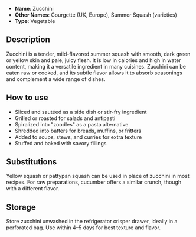 - **Name**: Zucchini
- **Other Names**: Courgette (UK, Europe), Summer Squash (varieties)
- **Type**: Vegetable

## Description

Zucchini is a tender, mild-flavored summer squash with smooth, dark green or yellow skin and pale, juicy flesh. It is low in calories and high in water content, making it a versatile ingredient in many cuisines. Zucchini can be eaten raw or cooked, and its subtle flavor allows it to absorb seasonings and complement a wide range of dishes.

## How to use

- Sliced and sautéed as a side dish or stir-fry ingredient
- Grilled or roasted for salads and antipasti
- Spiralized into "zoodles" as a pasta alternative
- Shredded into batters for breads, muffins, or fritters
- Added to soups, stews, and curries for extra texture
- Stuffed and baked with savory fillings

## Substitutions

Yellow squash or pattypan squash can be used in place of zucchini in most recipes. For raw preparations, cucumber offers a similar crunch, though with a different flavor.

## Storage

Store zucchini unwashed in the refrigerator crisper drawer, ideally in a perforated bag. Use within 4–5 days for best texture and flavor.
